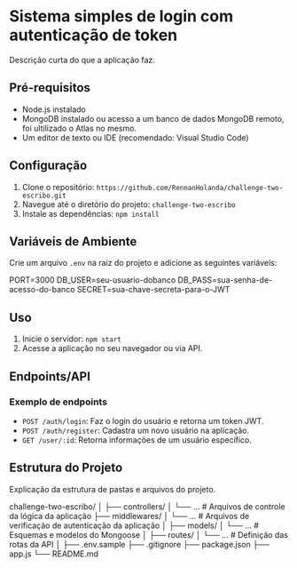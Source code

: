 # Sistema simples de login com autenticação de token

Descrição curta do que a aplicação faz.

## Pré-requisitos

- Node.js instalado
- MongoDB instalado ou acesso a um banco de dados MongoDB remoto, foi ultilizado o Atlas no mesmo.
- Um editor de texto ou IDE (recomendado: Visual Studio Code)

## Configuração

1. Clone o repositório: `https://github.com/RennanHolanda/challenge-two-escribo.git`
2. Navegue até o diretório do projeto: `challenge-two-escribo`
3. Instale as dependências: `npm install`

## Variáveis de Ambiente

Crie um arquivo `.env` na raiz do projeto e adicione as seguintes variáveis:

PORT=3000
DB_USER=seu-usuario-dobanco
DB_PASS=sua-senha-de-acesso-do-banco
SECRET=sua-chave-secreta-para-o-JWT

## Uso

1. Inicie o servidor: `npm start`
2. Acesse a aplicação no seu navegador ou via API.

## Endpoints/API

### Exemplo de endpoints 
- `POST /auth/login`: Faz o login do usuário e retorna um token JWT.
- `POST /auth/register`: Cadastra um novo usuário na aplicação.
- `GET /user/:id`: Retorna informações de um usuário específico.

## Estrutura do Projeto

Explicação da estrutura de pastas e arquivos do projeto.

challenge-two-escribo/
│
├── controllers/
│ └── ... # Arquivos de controle da lógica da aplicação
├── middlewares/
│ └── ... # Arquivos de verificação de autenticação da aplicação
│
├── models/
│ └── ... # Esquemas e modelos do Mongoose
│
├── routes/
│ └── ... # Definição das rotas da API
│
├── .env.sample
├── .gitignore
├── package.json
├── app.js
└── README.md

